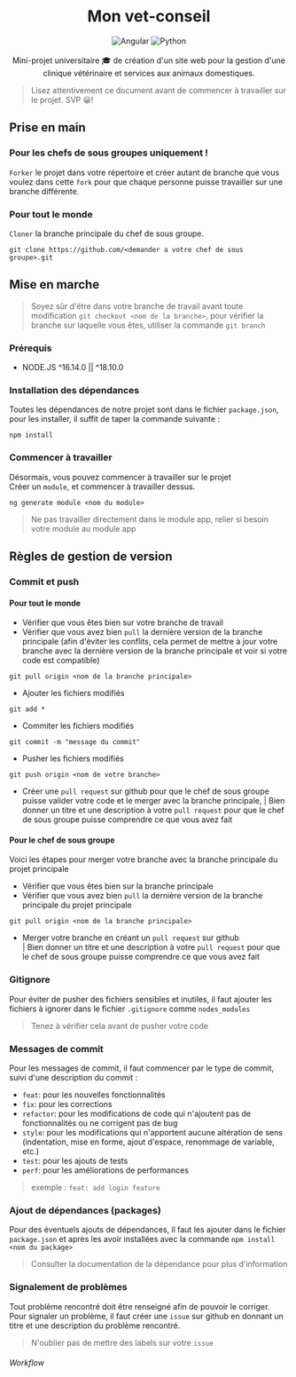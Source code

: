 <div align="center">
<h1> Mon vet-conseil </h1>
<img src="https://badgen.net/badge/Angular/16.0.3/blue?icon=typescript" alt="Angular">
<img src="https://badgen.net/badge/status/development/red?icon=github" alt="Python">
<br> <br>
Mini-projet universitaire 🎓 de création d'un site web pour la gestion d'une clinique vétérinaire et services aux animaux domestiques.
</div>

>Lisez attentivement ce document avant de commencer à travailler sur le projet. SVP 😀!


## Prise en main

### Pour les chefs de sous groupes uniquement !

`Forker` le projet dans votre répertoire et créer autant de branche
que vous voulez dans cette `fork` pour que chaque personne puisse
travailler sur une branche différente.

### Pour tout le monde
`Cloner` la branche principale du chef de sous groupe.
```
git clone https://github.com/<demander a votre chef de sous groupe>.git
```


## Mise en marche
> Soyez sûr d'être dans votre branche de travail avant toute modification
``` git checkout <nom de la branche> ```, pour vérifier la branche sur laquelle vous êtes, utiliser la commande ``` git branch ```

### Prérequis
- NODE.JS ^16.14.0 || ^18.10.0

### Installation des dépendances
Toutes les dépendances de notre projet sont dans le fichier ``` package.json ```, pour les installer, il suffit de taper la commande suivante :
```
npm install
```

### Commencer à travailler
Désormais, vous pouvez commencer à travailler sur le projet
<br>Créer un `module`, et commencer à travailler dessus.
```
ng generate module <nom du module>
```
> Ne pas travailler directement dans le module app, relier si besoin votre module au module app

## Règles de gestion de version

### Commit et push

#### Pour tout le monde
- Vérifier que vous êtes bien sur votre branche de travail
- Vérifier que vous avez bien `pull` la dernière version de la branche principale (afin d'éviter les conflits,
  cela permet de mettre à jour votre branche avec la dernière version de la branche principale et voir si votre code est
  compatible)
```
git pull origin <nom de la branche principale>
```
- Ajouter les fichiers modifiés
```
git add *
```
- Commiter les fichiers modifiés
```
git commit -m "message du commit"
```
- Pusher les fichiers modifiés
```
git push origin <nom de votre branche>
```
- Créer une `pull request` sur github pour que le chef de sous groupe puisse valider votre code et le merger avec la branche principale,
  | Bien donner un titre et une description à votre `pull request` pour que le chef de sous groupe puisse comprendre ce que vous avez fait

#### Pour le chef de sous groupe
Voici les étapes pour merger votre branche avec la branche principale du projet principale
- Vérifier que vous êtes bien sur la branche principale
- Vérifier que vous avez bien `pull` la dernière version de la branche principale du projet principale
```
git pull origin <nom de la branche principale>
```
- Merger votre branche en créant un `pull request` sur github <br>
  | Bien donner un titre et une description à votre `pull request` pour que le chef de sous groupe puisse comprendre ce que vous avez fait

### Gitignore
Pour éviter de pusher des fichiers sensibles et inutiles, il faut ajouter les fichiers à ignorer dans le fichier `.gitignore` comme `nodes_modules`
> Tenez à vérifier cela avant de pusher votre code

### Messages de commit
Pour les messages de commit, il faut commencer par le type de commit, suivi d'une description du commit :
- `feat`: pour les nouvelles fonctionnalités
- `fix`: pour les corrections
- `refactor`: pour les modifications de code qui n'ajoutent pas de fonctionnalités ou ne corrigent pas de bug
- `style`: pour les modifications qui n'apportent aucune altération de sens (indentation, mise en forme, ajout d'espace, renommage de variable, etc.)
- `test`: pour les ajouts de tests
- `perf`: pour les améliorations de performances
> exemple : `feat: add login feature`

### Ajout de dépendances (packages)
Pour des éventuels ajouts de dépendances, il faut les ajouter dans le fichier `package.json` et après les avoir installées avec la commande `npm install <nom du package>`
> Consulter la documentation de la dépendance pour plus d'information

### Signalement de problèmes
Tout problème rencontré doit être renseigné afin de pouvoir le corriger. <br>
Pour signaler un problème, il faut créer une `issue` sur github en donnant un titre et une description du problème rencontré.
> N'oublier pas de mettre des labels sur votre `issue`

###### Workflow
